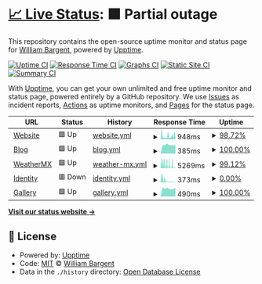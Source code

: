 # [📈 Live Status](https://williambargent-org.github.io/williambargent-org.github.com): <!--live status--> **🟧 Partial outage**

This repository contains the open-source uptime monitor and status page for [William Bargent](https://williambargent.co.uk), powered by [Upptime](https://github.com/upptime/upptime).

[![Uptime CI](https://github.com/koj-co/upptime/workflows/Uptime%20CI/badge.svg)](https://github.com/koj-co/upptime/actions?query=workflow%3A%22Uptime+CI%22)
[![Response Time CI](https://github.com/koj-co/upptime/workflows/Response%20Time%20CI/badge.svg)](https://github.com/koj-co/upptime/actions?query=workflow%3A%22Response+Time+CI%22)
[![Graphs CI](https://github.com/koj-co/upptime/workflows/Graphs%20CI/badge.svg)](https://github.com/koj-co/upptime/actions?query=workflow%3A%22Graphs+CI%22)
[![Static Site CI](https://github.com/koj-co/upptime/workflows/Static%20Site%20CI/badge.svg)](https://github.com/koj-co/upptime/actions?query=workflow%3A%22Static+Site+CI%22)
[![Summary CI](https://github.com/koj-co/upptime/workflows/Summary%20CI/badge.svg)](https://github.com/koj-co/upptime/actions?query=workflow%3A%22Summary+CI%22)

With [Upptime](https://upptime.js.org), you can get your own unlimited and free uptime monitor and status page, powered entirely by a GitHub repository. We use [Issues](https://github.com/williambargent-org/williambargent-org.github.com/issues) as incident reports, [Actions](https://github.com/williambargent-org/williambargent-org.github.com/actions) as uptime monitors, and [Pages](https://williambargent-org.github.io/williambargent-org.github.com) for the status page.

<!--start: status pages-->
<!-- This summary is generated by Upptime (https://github.com/upptime/upptime) -->
<!-- Do not edit this manually, your changes will be overwritten -->
<!-- prettier-ignore -->
| URL | Status | History | Response Time | Uptime |
| --- | ------ | ------- | ------------- | ------ |
| <img alt="" src="https://assets.williambargent.co.uk/favicon/favicon.ico" height="13"> [Website](https://williambargent.co.uk) | 🟩 Up | [website.yml](https://github.com/williambargent-org/williambargent-org.github.com/commits/HEAD/history/website.yml) | <details><summary><img alt="Response time graph" src="./graphs/website/response-time-week.png" height="20"> 948ms</summary><br><a href="https://status.williambargent.co.uk/history/website"><img alt="Response time 673" src="https://img.shields.io/endpoint?url=https%3A%2F%2Fraw.githubusercontent.com%2Fwilliambargent-org%2Fwilliambargent-org.github.com%2FHEAD%2Fapi%2Fwebsite%2Fresponse-time.json"></a><br><a href="https://status.williambargent.co.uk/history/website"><img alt="24-hour response time 1118" src="https://img.shields.io/endpoint?url=https%3A%2F%2Fraw.githubusercontent.com%2Fwilliambargent-org%2Fwilliambargent-org.github.com%2FHEAD%2Fapi%2Fwebsite%2Fresponse-time-day.json"></a><br><a href="https://status.williambargent.co.uk/history/website"><img alt="7-day response time 948" src="https://img.shields.io/endpoint?url=https%3A%2F%2Fraw.githubusercontent.com%2Fwilliambargent-org%2Fwilliambargent-org.github.com%2FHEAD%2Fapi%2Fwebsite%2Fresponse-time-week.json"></a><br><a href="https://status.williambargent.co.uk/history/website"><img alt="30-day response time 825" src="https://img.shields.io/endpoint?url=https%3A%2F%2Fraw.githubusercontent.com%2Fwilliambargent-org%2Fwilliambargent-org.github.com%2FHEAD%2Fapi%2Fwebsite%2Fresponse-time-month.json"></a><br><a href="https://status.williambargent.co.uk/history/website"><img alt="1-year response time 673" src="https://img.shields.io/endpoint?url=https%3A%2F%2Fraw.githubusercontent.com%2Fwilliambargent-org%2Fwilliambargent-org.github.com%2FHEAD%2Fapi%2Fwebsite%2Fresponse-time-year.json"></a></details> | <details><summary><a href="https://status.williambargent.co.uk/history/website">98.72%</a></summary><a href="https://status.williambargent.co.uk/history/website"><img alt="All-time uptime 99.58%" src="https://img.shields.io/endpoint?url=https%3A%2F%2Fraw.githubusercontent.com%2Fwilliambargent-org%2Fwilliambargent-org.github.com%2FHEAD%2Fapi%2Fwebsite%2Fuptime.json"></a><br><a href="https://status.williambargent.co.uk/history/website"><img alt="24-hour uptime 98.11%" src="https://img.shields.io/endpoint?url=https%3A%2F%2Fraw.githubusercontent.com%2Fwilliambargent-org%2Fwilliambargent-org.github.com%2FHEAD%2Fapi%2Fwebsite%2Fuptime-day.json"></a><br><a href="https://status.williambargent.co.uk/history/website"><img alt="7-day uptime 98.72%" src="https://img.shields.io/endpoint?url=https%3A%2F%2Fraw.githubusercontent.com%2Fwilliambargent-org%2Fwilliambargent-org.github.com%2FHEAD%2Fapi%2Fwebsite%2Fuptime-week.json"></a><br><a href="https://status.williambargent.co.uk/history/website"><img alt="30-day uptime 99.15%" src="https://img.shields.io/endpoint?url=https%3A%2F%2Fraw.githubusercontent.com%2Fwilliambargent-org%2Fwilliambargent-org.github.com%2FHEAD%2Fapi%2Fwebsite%2Fuptime-month.json"></a><br><a href="https://status.williambargent.co.uk/history/website"><img alt="1-year uptime 99.58%" src="https://img.shields.io/endpoint?url=https%3A%2F%2Fraw.githubusercontent.com%2Fwilliambargent-org%2Fwilliambargent-org.github.com%2FHEAD%2Fapi%2Fwebsite%2Fuptime-year.json"></a></details>
| <img alt="" src="https://assets.williambargent.co.uk/favicon/favicon.ico" height="13"> [Blog](https://williambargent.co.uk/blog/) | 🟩 Up | [blog.yml](https://github.com/williambargent-org/williambargent-org.github.com/commits/HEAD/history/blog.yml) | <details><summary><img alt="Response time graph" src="./graphs/blog/response-time-week.png" height="20"> 385ms</summary><br><a href="https://status.williambargent.co.uk/history/blog"><img alt="Response time 367" src="https://img.shields.io/endpoint?url=https%3A%2F%2Fraw.githubusercontent.com%2Fwilliambargent-org%2Fwilliambargent-org.github.com%2FHEAD%2Fapi%2Fblog%2Fresponse-time.json"></a><br><a href="https://status.williambargent.co.uk/history/blog"><img alt="24-hour response time 368" src="https://img.shields.io/endpoint?url=https%3A%2F%2Fraw.githubusercontent.com%2Fwilliambargent-org%2Fwilliambargent-org.github.com%2FHEAD%2Fapi%2Fblog%2Fresponse-time-day.json"></a><br><a href="https://status.williambargent.co.uk/history/blog"><img alt="7-day response time 385" src="https://img.shields.io/endpoint?url=https%3A%2F%2Fraw.githubusercontent.com%2Fwilliambargent-org%2Fwilliambargent-org.github.com%2FHEAD%2Fapi%2Fblog%2Fresponse-time-week.json"></a><br><a href="https://status.williambargent.co.uk/history/blog"><img alt="30-day response time 362" src="https://img.shields.io/endpoint?url=https%3A%2F%2Fraw.githubusercontent.com%2Fwilliambargent-org%2Fwilliambargent-org.github.com%2FHEAD%2Fapi%2Fblog%2Fresponse-time-month.json"></a><br><a href="https://status.williambargent.co.uk/history/blog"><img alt="1-year response time 367" src="https://img.shields.io/endpoint?url=https%3A%2F%2Fraw.githubusercontent.com%2Fwilliambargent-org%2Fwilliambargent-org.github.com%2FHEAD%2Fapi%2Fblog%2Fresponse-time-year.json"></a></details> | <details><summary><a href="https://status.williambargent.co.uk/history/blog">100.00%</a></summary><a href="https://status.williambargent.co.uk/history/blog"><img alt="All-time uptime 99.96%" src="https://img.shields.io/endpoint?url=https%3A%2F%2Fraw.githubusercontent.com%2Fwilliambargent-org%2Fwilliambargent-org.github.com%2FHEAD%2Fapi%2Fblog%2Fuptime.json"></a><br><a href="https://status.williambargent.co.uk/history/blog"><img alt="24-hour uptime 100.00%" src="https://img.shields.io/endpoint?url=https%3A%2F%2Fraw.githubusercontent.com%2Fwilliambargent-org%2Fwilliambargent-org.github.com%2FHEAD%2Fapi%2Fblog%2Fuptime-day.json"></a><br><a href="https://status.williambargent.co.uk/history/blog"><img alt="7-day uptime 100.00%" src="https://img.shields.io/endpoint?url=https%3A%2F%2Fraw.githubusercontent.com%2Fwilliambargent-org%2Fwilliambargent-org.github.com%2FHEAD%2Fapi%2Fblog%2Fuptime-week.json"></a><br><a href="https://status.williambargent.co.uk/history/blog"><img alt="30-day uptime 100.00%" src="https://img.shields.io/endpoint?url=https%3A%2F%2Fraw.githubusercontent.com%2Fwilliambargent-org%2Fwilliambargent-org.github.com%2FHEAD%2Fapi%2Fblog%2Fuptime-month.json"></a><br><a href="https://status.williambargent.co.uk/history/blog"><img alt="1-year uptime 99.96%" src="https://img.shields.io/endpoint?url=https%3A%2F%2Fraw.githubusercontent.com%2Fwilliambargent-org%2Fwilliambargent-org.github.com%2FHEAD%2Fapi%2Fblog%2Fuptime-year.json"></a></details>
| <img alt="" src="https://weathermx.williambargent.co.uk/assets/img/logo/favicon.ico" height="13"> [WeatherMX](https://weathermx.williambargent.co.uk) | 🟩 Up | [weather-mx.yml](https://github.com/williambargent-org/williambargent-org.github.com/commits/HEAD/history/weather-mx.yml) | <details><summary><img alt="Response time graph" src="./graphs/weather-mx/response-time-week.png" height="20"> 5269ms</summary><br><a href="https://status.williambargent.co.uk/history/weather-mx"><img alt="Response time 4516" src="https://img.shields.io/endpoint?url=https%3A%2F%2Fraw.githubusercontent.com%2Fwilliambargent-org%2Fwilliambargent-org.github.com%2FHEAD%2Fapi%2Fweather-mx%2Fresponse-time.json"></a><br><a href="https://status.williambargent.co.uk/history/weather-mx"><img alt="24-hour response time 429" src="https://img.shields.io/endpoint?url=https%3A%2F%2Fraw.githubusercontent.com%2Fwilliambargent-org%2Fwilliambargent-org.github.com%2FHEAD%2Fapi%2Fweather-mx%2Fresponse-time-day.json"></a><br><a href="https://status.williambargent.co.uk/history/weather-mx"><img alt="7-day response time 5269" src="https://img.shields.io/endpoint?url=https%3A%2F%2Fraw.githubusercontent.com%2Fwilliambargent-org%2Fwilliambargent-org.github.com%2FHEAD%2Fapi%2Fweather-mx%2Fresponse-time-week.json"></a><br><a href="https://status.williambargent.co.uk/history/weather-mx"><img alt="30-day response time 5690" src="https://img.shields.io/endpoint?url=https%3A%2F%2Fraw.githubusercontent.com%2Fwilliambargent-org%2Fwilliambargent-org.github.com%2FHEAD%2Fapi%2Fweather-mx%2Fresponse-time-month.json"></a><br><a href="https://status.williambargent.co.uk/history/weather-mx"><img alt="1-year response time 4516" src="https://img.shields.io/endpoint?url=https%3A%2F%2Fraw.githubusercontent.com%2Fwilliambargent-org%2Fwilliambargent-org.github.com%2FHEAD%2Fapi%2Fweather-mx%2Fresponse-time-year.json"></a></details> | <details><summary><a href="https://status.williambargent.co.uk/history/weather-mx">99.12%</a></summary><a href="https://status.williambargent.co.uk/history/weather-mx"><img alt="All-time uptime 98.66%" src="https://img.shields.io/endpoint?url=https%3A%2F%2Fraw.githubusercontent.com%2Fwilliambargent-org%2Fwilliambargent-org.github.com%2FHEAD%2Fapi%2Fweather-mx%2Fuptime.json"></a><br><a href="https://status.williambargent.co.uk/history/weather-mx"><img alt="24-hour uptime 100.00%" src="https://img.shields.io/endpoint?url=https%3A%2F%2Fraw.githubusercontent.com%2Fwilliambargent-org%2Fwilliambargent-org.github.com%2FHEAD%2Fapi%2Fweather-mx%2Fuptime-day.json"></a><br><a href="https://status.williambargent.co.uk/history/weather-mx"><img alt="7-day uptime 99.12%" src="https://img.shields.io/endpoint?url=https%3A%2F%2Fraw.githubusercontent.com%2Fwilliambargent-org%2Fwilliambargent-org.github.com%2FHEAD%2Fapi%2Fweather-mx%2Fuptime-week.json"></a><br><a href="https://status.williambargent.co.uk/history/weather-mx"><img alt="30-day uptime 98.13%" src="https://img.shields.io/endpoint?url=https%3A%2F%2Fraw.githubusercontent.com%2Fwilliambargent-org%2Fwilliambargent-org.github.com%2FHEAD%2Fapi%2Fweather-mx%2Fuptime-month.json"></a><br><a href="https://status.williambargent.co.uk/history/weather-mx"><img alt="1-year uptime 98.66%" src="https://img.shields.io/endpoint?url=https%3A%2F%2Fraw.githubusercontent.com%2Fwilliambargent-org%2Fwilliambargent-org.github.com%2FHEAD%2Fapi%2Fweather-mx%2Fuptime-year.json"></a></details>
| <img alt="" src="https://assets.williambargent.co.uk/favicon/favicon.ico" height="13"> [Identity](https://identity.williambargent.co.uk/idp/logout.php) | 🟥 Down | [identity.yml](https://github.com/williambargent-org/williambargent-org.github.com/commits/HEAD/history/identity.yml) | <details><summary><img alt="Response time graph" src="./graphs/identity/response-time-week.png" height="20"> 373ms</summary><br><a href="https://status.williambargent.co.uk/history/identity"><img alt="Response time 266" src="https://img.shields.io/endpoint?url=https%3A%2F%2Fraw.githubusercontent.com%2Fwilliambargent-org%2Fwilliambargent-org.github.com%2FHEAD%2Fapi%2Fidentity%2Fresponse-time.json"></a><br><a href="https://status.williambargent.co.uk/history/identity"><img alt="24-hour response time 55" src="https://img.shields.io/endpoint?url=https%3A%2F%2Fraw.githubusercontent.com%2Fwilliambargent-org%2Fwilliambargent-org.github.com%2FHEAD%2Fapi%2Fidentity%2Fresponse-time-day.json"></a><br><a href="https://status.williambargent.co.uk/history/identity"><img alt="7-day response time 373" src="https://img.shields.io/endpoint?url=https%3A%2F%2Fraw.githubusercontent.com%2Fwilliambargent-org%2Fwilliambargent-org.github.com%2FHEAD%2Fapi%2Fidentity%2Fresponse-time-week.json"></a><br><a href="https://status.williambargent.co.uk/history/identity"><img alt="30-day response time 266" src="https://img.shields.io/endpoint?url=https%3A%2F%2Fraw.githubusercontent.com%2Fwilliambargent-org%2Fwilliambargent-org.github.com%2FHEAD%2Fapi%2Fidentity%2Fresponse-time-month.json"></a><br><a href="https://status.williambargent.co.uk/history/identity"><img alt="1-year response time 266" src="https://img.shields.io/endpoint?url=https%3A%2F%2Fraw.githubusercontent.com%2Fwilliambargent-org%2Fwilliambargent-org.github.com%2FHEAD%2Fapi%2Fidentity%2Fresponse-time-year.json"></a></details> | <details><summary><a href="https://status.williambargent.co.uk/history/identity">0.00%</a></summary><a href="https://status.williambargent.co.uk/history/identity"><img alt="All-time uptime 32.56%" src="https://img.shields.io/endpoint?url=https%3A%2F%2Fraw.githubusercontent.com%2Fwilliambargent-org%2Fwilliambargent-org.github.com%2FHEAD%2Fapi%2Fidentity%2Fuptime.json"></a><br><a href="https://status.williambargent.co.uk/history/identity"><img alt="24-hour uptime 0.00%" src="https://img.shields.io/endpoint?url=https%3A%2F%2Fraw.githubusercontent.com%2Fwilliambargent-org%2Fwilliambargent-org.github.com%2FHEAD%2Fapi%2Fidentity%2Fuptime-day.json"></a><br><a href="https://status.williambargent.co.uk/history/identity"><img alt="7-day uptime 0.00%" src="https://img.shields.io/endpoint?url=https%3A%2F%2Fraw.githubusercontent.com%2Fwilliambargent-org%2Fwilliambargent-org.github.com%2FHEAD%2Fapi%2Fidentity%2Fuptime-week.json"></a><br><a href="https://status.williambargent.co.uk/history/identity"><img alt="30-day uptime 0.00%" src="https://img.shields.io/endpoint?url=https%3A%2F%2Fraw.githubusercontent.com%2Fwilliambargent-org%2Fwilliambargent-org.github.com%2FHEAD%2Fapi%2Fidentity%2Fuptime-month.json"></a><br><a href="https://status.williambargent.co.uk/history/identity"><img alt="1-year uptime 32.56%" src="https://img.shields.io/endpoint?url=https%3A%2F%2Fraw.githubusercontent.com%2Fwilliambargent-org%2Fwilliambargent-org.github.com%2FHEAD%2Fapi%2Fidentity%2Fuptime-year.json"></a></details>
| <img alt="" src="https://assets.williambargent.co.uk/favicon/favicon.ico" height="13"> [Gallery](https://gallery.williambargent.co.uk) | 🟩 Up | [gallery.yml](https://github.com/williambargent-org/williambargent-org.github.com/commits/HEAD/history/gallery.yml) | <details><summary><img alt="Response time graph" src="./graphs/gallery/response-time-week.png" height="20"> 490ms</summary><br><a href="https://status.williambargent.co.uk/history/gallery"><img alt="Response time 648" src="https://img.shields.io/endpoint?url=https%3A%2F%2Fraw.githubusercontent.com%2Fwilliambargent-org%2Fwilliambargent-org.github.com%2FHEAD%2Fapi%2Fgallery%2Fresponse-time.json"></a><br><a href="https://status.williambargent.co.uk/history/gallery"><img alt="24-hour response time 524" src="https://img.shields.io/endpoint?url=https%3A%2F%2Fraw.githubusercontent.com%2Fwilliambargent-org%2Fwilliambargent-org.github.com%2FHEAD%2Fapi%2Fgallery%2Fresponse-time-day.json"></a><br><a href="https://status.williambargent.co.uk/history/gallery"><img alt="7-day response time 490" src="https://img.shields.io/endpoint?url=https%3A%2F%2Fraw.githubusercontent.com%2Fwilliambargent-org%2Fwilliambargent-org.github.com%2FHEAD%2Fapi%2Fgallery%2Fresponse-time-week.json"></a><br><a href="https://status.williambargent.co.uk/history/gallery"><img alt="30-day response time 586" src="https://img.shields.io/endpoint?url=https%3A%2F%2Fraw.githubusercontent.com%2Fwilliambargent-org%2Fwilliambargent-org.github.com%2FHEAD%2Fapi%2Fgallery%2Fresponse-time-month.json"></a><br><a href="https://status.williambargent.co.uk/history/gallery"><img alt="1-year response time 648" src="https://img.shields.io/endpoint?url=https%3A%2F%2Fraw.githubusercontent.com%2Fwilliambargent-org%2Fwilliambargent-org.github.com%2FHEAD%2Fapi%2Fgallery%2Fresponse-time-year.json"></a></details> | <details><summary><a href="https://status.williambargent.co.uk/history/gallery">100.00%</a></summary><a href="https://status.williambargent.co.uk/history/gallery"><img alt="All-time uptime 99.59%" src="https://img.shields.io/endpoint?url=https%3A%2F%2Fraw.githubusercontent.com%2Fwilliambargent-org%2Fwilliambargent-org.github.com%2FHEAD%2Fapi%2Fgallery%2Fuptime.json"></a><br><a href="https://status.williambargent.co.uk/history/gallery"><img alt="24-hour uptime 100.00%" src="https://img.shields.io/endpoint?url=https%3A%2F%2Fraw.githubusercontent.com%2Fwilliambargent-org%2Fwilliambargent-org.github.com%2FHEAD%2Fapi%2Fgallery%2Fuptime-day.json"></a><br><a href="https://status.williambargent.co.uk/history/gallery"><img alt="7-day uptime 100.00%" src="https://img.shields.io/endpoint?url=https%3A%2F%2Fraw.githubusercontent.com%2Fwilliambargent-org%2Fwilliambargent-org.github.com%2FHEAD%2Fapi%2Fgallery%2Fuptime-week.json"></a><br><a href="https://status.williambargent.co.uk/history/gallery"><img alt="30-day uptime 99.68%" src="https://img.shields.io/endpoint?url=https%3A%2F%2Fraw.githubusercontent.com%2Fwilliambargent-org%2Fwilliambargent-org.github.com%2FHEAD%2Fapi%2Fgallery%2Fuptime-month.json"></a><br><a href="https://status.williambargent.co.uk/history/gallery"><img alt="1-year uptime 99.59%" src="https://img.shields.io/endpoint?url=https%3A%2F%2Fraw.githubusercontent.com%2Fwilliambargent-org%2Fwilliambargent-org.github.com%2FHEAD%2Fapi%2Fgallery%2Fuptime-year.json"></a></details>

<!--end: status pages-->

[**Visit our status website →**](https://williambargent-org.github.io/williambargent-org.github.com)

## 📄 License

- Powered by: [Upptime](https://github.com/upptime/upptime)
- Code: [MIT](./LICENSE) © [William Bargent](https://williambargent.co.uk)
- Data in the `./history` directory: [Open Database License](https://opendatacommons.org/licenses/odbl/1-0/)
